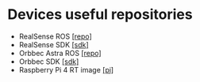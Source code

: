 # Devices useful repositories

- RealSense ROS [[repo]](https://github.com/IntelRealSense/realsense-ros)
- RealSense SDK [[sdk]](https://www.intelrealsense.com/sdk-2/)
- Orbbec Astra ROS [[repo]](https://github.com/ros2/ros_astra_camera)
- Orbbec SDK [[sdk]](https://orbbec3d.com/index/download.html)
- Raspberry Pi 4 RT image [[pi]](https://github.com/ros-realtime/ros-realtime-rpi4-image)

